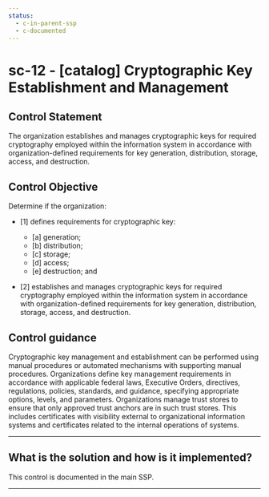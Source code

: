 ```yaml
---
status:
  - c-in-parent-ssp
  - c-documented
---
```


# sc-12 - \[catalog\] Cryptographic Key Establishment and Management

## Control Statement

The organization establishes and manages cryptographic keys for required cryptography employed within the information system in accordance with organization-defined requirements for key generation, distribution, storage, access, and destruction.

## Control Objective

Determine if the organization:

- \[1\] defines requirements for cryptographic key:

  - \[a\] generation;
  - \[b\] distribution;
  - \[c\] storage;
  - \[d\] access;
  - \[e\] destruction; and

- \[2\] establishes and manages cryptographic keys for required cryptography employed within the information system in accordance with organization-defined requirements for key generation, distribution, storage, access, and destruction.

## Control guidance

Cryptographic key management and establishment can be performed using manual procedures or automated mechanisms with supporting manual procedures. Organizations define key management requirements in accordance with applicable federal laws, Executive Orders, directives, regulations, policies, standards, and guidance, specifying appropriate options, levels, and parameters. Organizations manage trust stores to ensure that only approved trust anchors are in such trust stores. This includes certificates with visibility external to organizational information systems and certificates related to the internal operations of systems.

______________________________________________________________________

## What is the solution and how is it implemented?

This control is documented in the main SSP.

______________________________________________________________________

